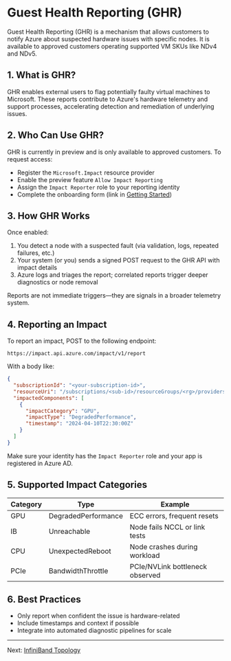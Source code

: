 # Guest Health Reporting (GHR)

Guest Health Reporting (GHR) is a mechanism that allows customers to notify Azure about suspected hardware issues with specific nodes. It is available to approved customers operating supported VM SKUs like NDv4 and NDv5.

## 1. What is GHR?

GHR enables external users to flag potentially faulty virtual machines to Microsoft. These reports contribute to Azure's hardware telemetry and support processes, accelerating detection and remediation of underlying issues.

## 2. Who Can Use GHR?

GHR is currently in preview and is only available to approved customers. To request access:

- Register the `Microsoft.Impact` resource provider
- Enable the preview feature `Allow Impact Reporting`
- Assign the `Impact Reporter` role to your reporting identity
- Complete the onboarding form (link in [Getting Started](getting-started.md))

## 3. How GHR Works

Once enabled:

1. You detect a node with a suspected fault (via validation, logs, repeated failures, etc.)
2. Your system (or you) sends a signed POST request to the GHR API with impact details
3. Azure logs and triages the report; correlated reports trigger deeper diagnostics or node removal

Reports are not immediate triggers—they are signals in a broader telemetry system.

## 4. Reporting an Impact

To report an impact, POST to the following endpoint:

```
https://impact.api.azure.com/impact/v1/report
```

With a body like:

```json
{
  "subscriptionId": "<your-subscription-id>",
  "resourceUri": "/subscriptions/<sub-id>/resourceGroups/<rg>/providers/Microsoft.Compute/virtualMachines/<vm-name>",
  "impactedComponents": [
    {
      "impactCategory": "GPU",
      "impactType": "DegradedPerformance",
      "timestamp": "2024-04-10T22:30:00Z"
    }
  ]
}
```

Make sure your identity has the `Impact Reporter` role and your app is registered in Azure AD.

## 5. Supported Impact Categories

| Category | Type                | Example                          |
|----------|---------------------|----------------------------------|
| GPU      | DegradedPerformance | ECC errors, frequent resets      |
| IB       | Unreachable         | Node fails NCCL or link tests    |
| CPU      | UnexpectedReboot    | Node crashes during workload     |
| PCIe     | BandwidthThrottle   | PCIe/NVLink bottleneck observed  |

## 6. Best Practices

- Only report when confident the issue is hardware-related
- Include timestamps and context if possible
- Integrate into automated diagnostic pipelines for scale

---

Next: [InfiniBand Topology](topology.md)
